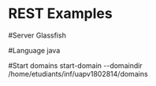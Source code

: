 # REST Examples

#Server
Glassfish

#Language
java


#Start domains
start-domain --domaindir /home/etudiants/inf/uapv1802814/domains


